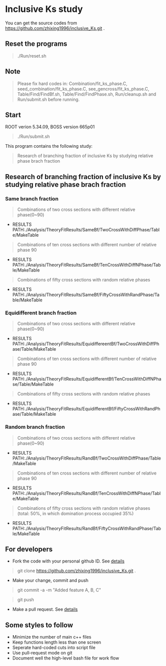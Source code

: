 # Inclusive Ks study

You can get the source codes from https://github.com/zhixing1996/inclusive_Ks.git .

## Reset the programs 

> ./Run/reset.sh 

## Note

> Please fix hard codes in: Combination/fit_ks_phase.C, seed_combination/fit_ks_phase.C, see_gencross/fit_ks_phase.C, Table/Find/FindBf.sh, Table/Find/FindPhase.sh, Run/cleanup.sh and Run/submit.sh before running.

## Start

ROOT verion 5.34.09, BOSS version 665p01

> ./Run/submit.sh

This program contains the following study:

> Research of branching fraction of inclusive Ks by studying relative phase brach fraction

## Research of branching fraction of inclusive Ks by studying relative phase brach fraction

### Same branch fraction

> Combinations of two cross sections with different relative phase(0~90)

- RESULTS PATH:./Analysis/TheoryFitResults/SameBf/TwoCrossWithDiffPhase/Table/MakeTable

> Combinations of ten cross sections with different number of relative phase 90

- RESULTS PATH:./Analysis/TheoryFitResults/SameBf/TenCrossWithDiffNPhase/Table/MakeTable

> Combinations of fifty cross sections with random relative phases

- RESULTS PATH:./Analysis/TheoryFitResults/SameBf/FiftyCrossWithRandPhase/Table/MakeTable

### Equidifferent branch fraction

> Combinations of two cross sections with different relative phase(0~90)

- RESULTS PATH:./Analysis/TheoryFitResults/EquidiffereentBf/TwoCrossWithDiffPhase/Table/MakeTable

> Combinations of ten cross sections with different number of relative phase 90

- RESULTS PATH:./Analysis/TheoryFitResults/EquidifferentBf/TenCrossWithDiffNPhase/Table/MakeTable

> Combinations of fifty cross sections with random relative phases

- RESULTS PATH:./Analysis/TheoryFitResults/EquidifferentBf/FiftyCrossWithRandPhase/Table/MakeTable

### Random branch fraction

> Combinations of two cross sections with different relative phase(0~90)

- RESULTS PATH:./Analysis/TheoryFitResults/RandBf/TwoCrossWithDiffPhase/Table/MakeTable

> Combinations of ten cross sections with different number of relative phase 90

- RESULTS PATH:./Analysis/TheoryFitResults/RandBf/TenCrossWithDiffNPhase/Table/MakeTable

> Combinations of fifty cross sections with random relative phases (total: 50%, in which domination process occupied 35%)

- RESULTS PATH:./Analysis/TheoryFitResults/RandBf/FiftyCrossWithRandPhase/Table/MakeTable

## For developers 

- Fork the code with your personal github ID. See [details](https://help.github.com/articles/fork-a-repo/)

> git clone https://github.com/zhixing1996/inclusive_Ks.git .

- Make your change, commit and push 

> git commit -a -m "Added feature A, B, C"

> git push

- Make a pull request. See [details](https://help.github.com/articles/using-pull-requests/)

## Some styles to follow 
- Minimize the number of main c++ files 
- Keep functions length less than one screen
- Seperate hard-coded cuts into script file
- Use pull-request mode on git 
- Document well the high-level bash file for work flow 


